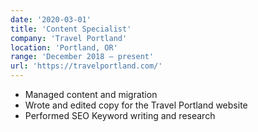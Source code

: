 ```yaml
---
date: '2020-03-01'
title: 'Content Specialist'
company: 'Travel Portland'
location: 'Portland, OR'
range: 'December 2018 – present'
url: 'https://travelportland.com/'
---
```


- Managed content and migration
- Wrote and edited copy for the Travel Portland website
- Performed SEO Keyword writing and research